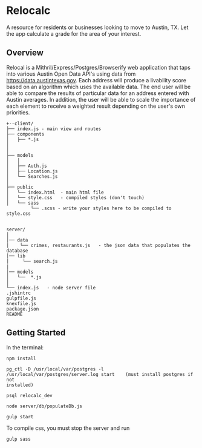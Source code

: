 # Relocalc

A resource for residents or businesses looking to move to Austin, TX. 
Let the app calculate a grade for the area of your interest.

## Overview

Relocal is a Mithril/Express/Postgres/Browserify web application that taps into various Austin Open Data API's using data from https://data.austintexas.gov.
Each address will produce a livability score based on an algorithm which uses the available data.
The end user will be able to compare the results of particular data for an address entered with Austin averages.
In addition, the user will be able to scale the importance of each element to receive a weighted result depending on 
the user's own priorities. 

```
+--client/
├── index.js - main view and routes 
├── components
│   ├── *.js       
│   
│
├── models
│   │
│   ├── Auth.js
│   ├── Location.js
│   └── Searches.js
│
├── public
│   └── index.html  - main html file
│   └── style.css   - compiled styles (don't touch)
│   └── sass
         └── .scss - write your styles here to be compiled to style.css

    
server/                         
│                          
│── data
|    └── crimes, restaurants.js   - the json data that populates the database
│── lib
|     └── search.js
|
│── models 
│   └──  *.js
│
└── index.js   - node server file
.jshintrc
gulpfile.js
knexfile.js
package.json
README
```

## Getting Started

In the terminal:

```
npm install

pg_ctl -D /usr/local/var/postgres -l /usr/local/var/postgres/server.log start    (must install postgres if not 
installed)

psql relocalc_dev 

node server/db/populateDb.js   

gulp start

```

To compile css, you must stop the server and run 

```
gulp sass

```
